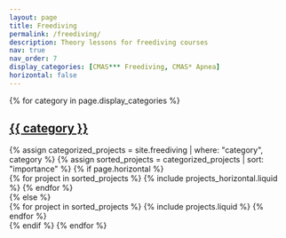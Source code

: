 ```yaml
---
layout: page
title: Freediving
permalink: /freediving/
description: Theory lessons for freediving courses
nav: true
nav_order: 7
display_categories: [CMAS*** Freediving, CMAS* Apnea] 
horizontal: false
---
```


<!-- <h1>Freediving</h1>

<div class="freediving">
  {% assign sorted_freediving = site.freediving | sort: "importance" %}
  {% for freedive in sorted_freediving %}
    <div class="freedive">
      <h2><a href="{{ freedive.url }}">{{ freedive.title }}</a></h2>
      <p>{{ freedive.excerpt }}</p>
    </div>
  {% endfor %}
</div>
 -->


<!-- pages/freediving.md -->
<div class="freediving">
  <!-- Display categorized sections -->
  {% for category in page.display_categories %}
  <a id="{{ category }}" href=".#{{ category }}">
    <h2 class="category">{{ category }}</h2>
  </a>
  {% assign categorized_projects = site.freediving | where: "category", category %}
  {% assign sorted_projects = categorized_projects | sort: "importance" %}
  <!-- Generate cards for each project -->
  {% if page.horizontal %}
  <div class="container">
    <div class="row row-cols-1 row-cols-md-2">
    {% for project in sorted_projects %}
      {% include projects_horizontal.liquid %}
    {% endfor %}
    </div>
  </div>
  {% else %}
  <div class="row row-cols-1 row-cols-md-3">
    {% for project in sorted_projects %}
      {% include projects.liquid %}
    {% endfor %}
  </div>
  {% endif %}
  {% endfor %}
</div>